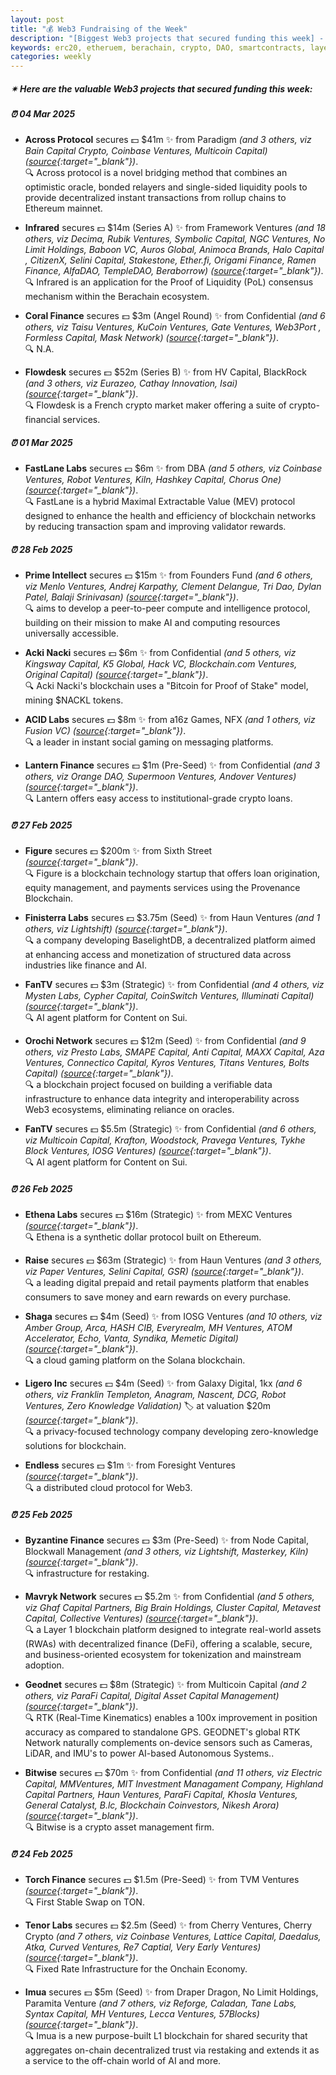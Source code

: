 ```yaml
---
layout: post
title: "💰 Web3 Fundraising of the Week"
description: "[Biggest Web3 projects that secured funding this week] - Featuring Protocol/project, lead investors, other investors, amount raised, valuation, investment refs, supported blockchains and detail about project."
keywords: erc20, etheruem, berachain, crypto, DAO, smartcontracts, layer0, optimism, tokenomics
categories: weekly
---  
```


##### ✴ **Here are the valuable Web3 projects that secured funding this week:**

##### ⏰️ **04 Mar 2025**  

 - **Across Protocol** secures 💵 $41m ✨️ from Paradigm *(and 3 others, viz Bain Capital Crypto, Coinbase Ventures, Multicoin Capital)* *([source](https://x.com/AcrossProtocol/status/1896931977590374661){:target="_blank"})*.  
🔍 Across protocol is a novel bridging method that combines an optimistic oracle, bonded relayers and single-sided liquidity pools to provide decentralized instant transactions from rollup chains to Ethereum mainnet.

 - **Infrared** secures 💵 $14m (Series A) ✨️ from Framework Ventures *(and 18 others, viz Decima, Rubik Ventures, Symbolic Capital, NGC Ventures, No Limit Holdings, Baboon VC, Auros Global, Animoca Brands, Halo Capital , CitizenX, Selini Capital, Stakestone, Ether.fi, Origami Finance, Ramen Finance, AlfaDAO, TempleDAO, Beraborrow)* *([source](https://x.com/InfraredFinance/status/1896912652158501307){:target="_blank"})*.  
🔍 Infrared is an application for the Proof of Liquidity (PoL) consensus mechanism within the Berachain ecosystem.

 - **Coral Finance** secures 💵 $3m (Angel Round) ✨️ from Confidential *(and 6 others, viz Taisu Ventures, KuCoin Ventures, Gate Ventures, Web3Port , Formless Capital, Mask Network)* *([source](https://x.com/Coral_Finance/status/1896834847584436434){:target="_blank"})*.  
🔍 N.A.

 - **Flowdesk** secures 💵 $52m (Series B) ✨️ from HV Capital, BlackRock *(and 3 others, viz Eurazeo, Cathay Innovation, Isai)* *([source](https://x.com/flowdesk_co/status/1896863028093632691){:target="_blank"})*.  
🔍 Flowdesk is a French crypto market maker offering a suite of crypto-financial services.

##### ⏰️ **01 Mar 2025**  

 - **FastLane Labs** secures 💵 $6m ✨️ from DBA *(and 5 others, viz Coinbase Ventures, Robot Ventures, Kiln, Hashkey Capital, Chorus One)* *([source](https://x.com/0xFastLane/status/1896636501615849575){:target="_blank"})*.  
🔍 FastLane is a hybrid Maximal Extractable Value (MEV) protocol designed to enhance the health and efficiency of blockchain networks by reducing transaction spam and improving validator rewards.

##### ⏰️ **28 Feb 2025**  

 - **Prime Intellect** secures 💵 $15m ✨️ from Founders Fund *(and 6 others, viz Menlo Ventures, Andrej Karpathy, Clement Delangue, Tri Dao, Dylan Patel, Balaji Srinivasan)* *([source](https://x.com/primeintellect/status/1895556152030872016){:target="_blank"})*.  
🔍 aims to develop a peer-to-peer compute and intelligence protocol, building on their mission to make AI and computing resources universally accessible.

 - **Acki Nacki** secures 💵 $6m ✨️ from Confidential *(and 5 others, viz Kingsway Capital, K5 Global, Hack VC, Blockchain.com Ventures, Original Capital)* *([source](https://x.com/ackinackichain/status/1895488253408555214){:target="_blank"})*.  
🔍 Acki Nacki's blockchain uses a "Bitcoin for Proof of Stake" model, mining $NACKL tokens.

 - **ACID Labs** secures 💵 $8m ✨️ from a16z Games, NFX *(and 1 others, viz Fusion VC)* *([source](https://decrypt.co/308319/acid-labs-raises-8m-from-a16z-speedrun-nfx-to-scale-instant-social-games-on-chatapps){:target="_blank"})*.  
🔍 a leader in instant social gaming on messaging platforms.

 - **Lantern Finance** secures 💵 $1m (Pre-Seed) ✨️ from Confidential *(and 3 others, viz Orange DAO, Supermoon Ventures, Andover Ventures)* *([source](https://x.com/LanternFi/status/1895532772829417838){:target="_blank"})*.  
🔍 Lantern offers easy access to institutional-grade crypto loans.

##### ⏰️ **27 Feb 2025**  

 - **Figure** secures 💵 $200m ✨️ from Sixth Street *([source](https://www.wsj.com/livecoverage/stock-market-today-dow-sp500-nasdaq-02-27-2025/card/sixth-street-invests-200-million-in-blockchain-lender-figure-yrHueObnT2Rd5IwcU5bn){:target="_blank"})*.  
🔍 Figure is a blockchain technology startup that offers loan origination, equity management, and payments services using the Provenance Blockchain.

 - **Finisterra Labs** secures 💵 $3.75m (Seed) ✨️ from Haun Ventures *(and 1 others, viz Lightshift)* *([source](https://x.com/FinisterraLabs/status/1895157463529464183){:target="_blank"})*.  
🔍 a company developing BaselightDB, a decentralized platform aimed at enhancing access and monetization of structured data across industries like finance and AI.

 - **FanTV** secures 💵 $3m (Strategic) ✨️ from Confidential *(and 4 others, viz Mysten Labs, Cypher Capital, CoinSwitch Ventures, Illuminati Capital)* *([source](https://cointelegraph.com/press-releases/fantv-1-ai-project-on-sui-secures-3m-to-transform-next-gen-content-creation-with-ai-agents){:target="_blank"})*.  
🔍 AI agent platform for Content on Sui.

 - **Orochi Network** secures 💵 $12m (Seed) ✨️ from Confidential *(and 9 others, viz Presto Labs, SMAPE Capital, Anti Capital, MAXX Capital, Aza Ventures, Connectico Capital, Kyros Ventures, Titans Ventures, Bolts Capital)* *([source](https://x.com/OrochiNetwork/status/1895108396522840344){:target="_blank"})*.  
🔍 a blockchain project focused on building a verifiable data infrastructure to enhance data integrity and interoperability across Web3 ecosystems, eliminating reliance on oracles.

 - **FanTV** secures 💵 $5.5m (Strategic) ✨️ from Confidential *(and 6 others, viz Multicoin Capital, Krafton, Woodstock, Pravega Ventures, Tykhe Block Ventures, IOSG Ventures)* *([source](https://cointelegraph.com/press-releases/fantv-1-ai-project-on-sui-secures-3m-to-transform-next-gen-content-creation-with-ai-agents){:target="_blank"})*.  
🔍 AI agent platform for Content on Sui.

##### ⏰️ **26 Feb 2025**  

 - **Ethena Labs** secures 💵 $16m (Strategic) ✨️ from MEXC Ventures *([source](https://www.benzinga.com/pressreleases/25/02/g43966782/mexc-invests-20-million-in-usde-to-drive-stablecoin-adoption-launches-1-000-000-reward-event){:target="_blank"})*.  
🔍 Ethena is a synthetic dollar protocol built on Ethereum.

 - **Raise** secures 💵 $63m (Strategic) ✨️ from Haun Ventures *(and 3 others, viz Paper Ventures, Selini Capital, GSR)* *([source](https://fortune.com/2025/02/26/exclusive-raise-nets-63-million-in-round-led-by-haun-ventures-to-build-a-crypto-platform-for-gift-cards/){:target="_blank"})*.  
🔍 a leading digital prepaid and retail payments platform that enables consumers to save money and earn rewards on every purchase.

 - **Shaga** secures 💵 $4m (Seed) ✨️ from IOSG Ventures *(and 10 others, viz Amber Group, Arca, HASH CIB, Everyrealm, MH Ventures, ATOM Accelerator, Echo, Vanta, Syndika, Memetic Digital)* *([source](https://x.com/playonshaga/status/1894824743577981003){:target="_blank"})*.  
🔍 a cloud gaming platform on the Solana blockchain.

 - **Ligero Inc** secures 💵 $4m (Seed) ✨️ from Galaxy Digital, 1kx *(and 6 others, viz Franklin Templeton, Anagram, Nascent, DCG, Robot Ventures, Zero Knowledge Validation)* 🏷️ at valuation $20m *([source](https://x.com/ligero_inc/status/1894781288273588551){:target="_blank"})*.  
🔍 a privacy-focused technology company developing zero-knowledge solutions for blockchain.

 - **Endless** secures 💵 $1m ✨️ from Foresight Ventures *([source](https://x.com/EndlessProtocol/status/1894692619692949910){:target="_blank"})*.  
🔍 a distributed cloud protocol for Web3.

##### ⏰️ **25 Feb 2025**  

 - **Byzantine Finance** secures 💵 $3m (Pre-Seed) ✨️ from Node Capital, Blockwall Management *(and 3 others, viz Lightshift, Masterkey, Kiln)* *([source](https://x.com/byzantine_fi/status/1894295824877982178){:target="_blank"})*.  
🔍 infrastructure for restaking.

 - **Mavryk Network** secures 💵 $5.2m ✨️ from Confidential *(and 5 others, viz Ghaf Capital Partners, Big Brain Holdings, Cluster Capital, Metavest Capital, Collective Ventures)* *([source](https://x.com/MavrykNetwork/status/1894429912347430933){:target="_blank"})*.  
🔍 a Layer 1 blockchain platform designed to integrate real-world assets (RWAs) with decentralized finance (DeFi), offering a scalable, secure, and business-oriented ecosystem for tokenization and mainstream adoption.

 - **Geodnet** secures 💵 $8m (Strategic) ✨️ from Multicoin Capital *(and 2 others, viz ParaFi Capital, Digital Asset Capital Management)* *([source](https://geodnet.com/detail/384361740379637693){:target="_blank"})*.  
🔍 RTK (Real-Time Kinematics) enables a 100x improvement in position accuracy as compared to standalone GPS. GEODNET\'s global RTK Network naturally complements on-device sensors such as Cameras, LiDAR, and IMU\'s to power AI-based Autonomous Systems..

 - **Bitwise** secures 💵 $70m ✨️ from Confidential *(and 11 others, viz Electric Capital, MMVentures, MIT Investment Managament Company, Highland Capital Partners, Haun Ventures, ParaFi Capital, Khosla Ventures, General Catalyst, B.lc, Blockchain Coinvestors, Nikesh Arora)* *([source](https://x.com/BitwiseInvest/status/1894389259752341811){:target="_blank"})*.  
🔍 Bitwise is a crypto asset management firm.

##### ⏰️ **24 Feb 2025**  

 - **Torch Finance** secures 💵 $1.5m (Pre-Seed) ✨️ from TVM Ventures *([source](https://x.com/TorchTon/status/1893918791521960372){:target="_blank"})*.  
🔍 First Stable Swap on TON.

 - **Tenor Labs** secures 💵 $2.5m (Seed) ✨️ from Cherry Ventures, Cherry Crypto *(and 7 others, viz Coinbase Ventures, Lattice Capital, Daedalus, Atka, Curved Ventures, Re7 Captial, Very Early Ventures)* *([source](https://x.com/TenorFinance/status/1894066878374400395){:target="_blank"})*.  
🔍 Fixed Rate Infrastructure for the Onchain Economy.

 - **Imua** secures 💵 $5m (Seed) ✨️ from Draper Dragon, No Limit Holdings, Paramita Venture *(and 7 others, viz Reforge, Caladan, Tane Labs, Syntax Capital, MH Ventures, Lecca Ventures, 57Blocks)* *([source](https://www.globenewswire.com/news-release/2025/02/24/3031192/0/en/Imua-Raises-5M-Seed-Round-to-Launch-the-AWS-for-Trust.html){:target="_blank"})*.  
🔍 Imua is a new purpose-built L1 blockchain for shared security that aggregates on-chain decentralized trust via restaking and extends it as a service to the off-chain world of AI and more.
